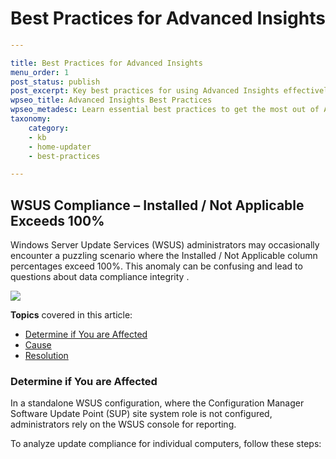 # Best Practices for Advanced Insights

```yaml
---

title: Best Practices for Advanced Insights
menu_order: 1
post_status: publish
post_excerpt: Key best practices for using Advanced Insights effectively.
wpseo_title: Advanced Insights Best Practices
wpseo_metadesc: Learn essential best practices to get the most out of Advanced Insights
taxonomy:
    category:
    - kb
    - home-updater
    - best-practices

---
```

## WSUS Compliance – Installed / Not Applicable Exceeds 100% <a href="#wsuscomplianceinstallednotapplicableexceeds100" id="wsuscomplianceinstallednotapplicableexceeds100"></a>

Windows Server Update Services (WSUS) administrators may occasionally encounter a puzzling scenario where the Installed / Not Applicable column percentages exceed 100%. This anomaly can be confusing and lead to questions about data compliance integrity .

![](https://patchmypc.com/wp-content/uploads/2025/03/wsus_01.png)

**Topics** covered in this article:

* [Determine if You are Affected](https://patchmypc.com/wsus-compliance-installed-not-applicable-exceeds-100-percent#determine-if-you-are-affected)
* [Cause](https://patchmypc.com/wsus-compliance-installed-not-applicable-exceeds-100-percent#cause)
* [Resolution](https://patchmypc.com/wsus-compliance-installed-not-applicable-exceeds-100-percent#resolution)

### Determine if You are Affected <a href="#determineifyouareaffected" id="determineifyouareaffected"></a>

In a standalone WSUS configuration, where the Configuration Manager Software Update Point (SUP) site system role is not configured, administrators rely on the WSUS console for reporting.

To analyze update compliance for individual computers, follow these steps:
